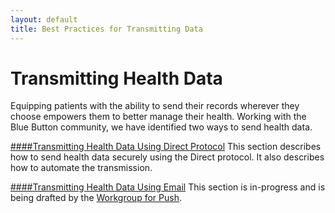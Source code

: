 ```yaml
---
layout: default
title: Best Practices for Transmitting Data
---
```


# Transmitting Health Data

Equipping patients with the ability to send their records wherever they choose empowers them to better manage their health. Working with the Blue Button community, we have identified two ways to send health data.

[####Transmitting Health Data Using Direct Protocol](transmit-using-direct.html)
This section describes how to send health data securely using the Direct protocol. It also describes how to automate the transmission.

[####Transmitting Health Data Using Email](transmit-using-email.html)
This section is in-progress and is being drafted by the [Workgroup for Push](http://wiki.siframework.org/ABBI+Push+Workgroup).
